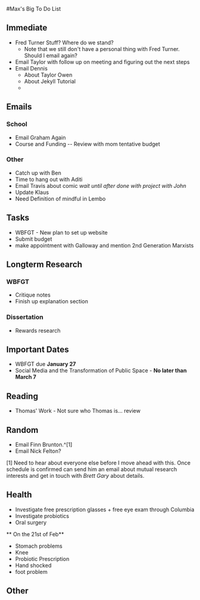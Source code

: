 #Max's Big To Do List

## Immediate

* Fred Turner Stuff? Where do we stand?
	* Note that we still don't have a personal thing with Fred Turner. Should I email again?
* Email Taylor with follow up on meeting and figuring out the next steps
* Email Dennis
	* About Taylor Owen
	* About Jekyll Tutorial
	* 
## Emails

### School

* Email Graham Again
* Course and Funding -- Review with mom tentative budget

### Other

* Catch up with Ben
* Time to hang out with Aditi
* Email Travis about comic *wait until after done with project with John*
* Update Klaus
* Need Definition of mindful in Lembo

## Tasks

* WBFGT - New plan to set up website
* Submit budget
* make appointment with Galloway and mention 2nd Generation Marxists 

## Longterm Research

### WBFGT

* Critique notes
* Finish up explanation section

### Dissertation

* Rewards research

## Important Dates

* WBFGT due **January 27**
* Social Media and the Transformation of Public Space - **No later than March 7**

## Reading

* Thomas' Work - Not sure who Thomas is... review

## Random

* Email Finn Brunton.^[1]
* Email Nick Felton?

[1] Need to hear about everyone else before I move ahead with this. Once schedule is confirmed can send him an email about mutual research interests and get in touch with *Brett Gary* about details.

## Health

* Investigate free prescription glasses + free eye exam through Columbia
* Investigate probiotics
* Oral surgery

** On the 21st of Feb**

* Stomach problems
* Knee
* Probiotic Prescription
* Hand shocked
* foot problem 

## Other
